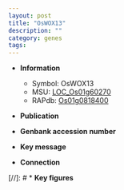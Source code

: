```yaml
---
layout: post
title: "OsWOX13"
description: ""
category: genes
tags: 
---
```


* **Information**  
    + Symbol: OsWOX13  
    + MSU: [LOC_Os01g60270](http://rice.uga.edu/cgi-bin/ORF_infopage.cgi?orf=LOC_Os01g60270)  
    + RAPdb: [Os01g0818400](http://rapdb.dna.affrc.go.jp/viewer/gbrowse_details/irgsp1?name=Os01g0818400)  

* **Publication**  

* **Genbank accession number**  

* **Key message**  

* **Connection**  

[//]: # * **Key figures**  


